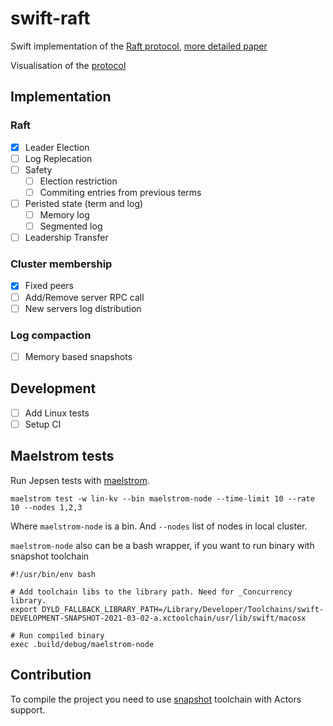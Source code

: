 # swift-raft

Swift implementation of the [Raft protocol](https://raft.github.io/raft.pdf), [more detailed paper](https://github.com/ongardie/dissertation/blob/master/online-trim.pdf)

Visualisation of the [protocol](http://thesecretlivesofdata.com/raft/)

## Implementation

### Raft

- [x] Leader Election
- [ ] Log Replecation
- [ ] Safety
  - [ ] Election restriction
  - [ ] Commiting entries from previous terms
- [ ] Peristed state (term and log)
  - [ ] Memory log
  - [ ] Segmented log
- [ ] Leadership Transfer

### Cluster membership

- [x] Fixed peers
- [ ] Add/Remove server RPC call
- [ ] New servers log distribution

### Log compaction

- [ ] Memory based snapshots

## Development
- [ ] Add Linux tests
- [ ] Setup CI

## Maelstrom tests

Run Jepsen tests with [maelstrom](https://github.com/jepsen-io/maelstrom).
```
maelstrom test -w lin-kv --bin maelstrom-node --time-limit 10 --rate 10 --nodes 1,2,3
```

Where `maelstrom-node` is a bin. 
And `--nodes` list of nodes in local cluster.

`maelstrom-node` also can be a bash wrapper, if you want to run binary with snapshot toolchain 

```
#!/usr/bin/env bash

# Add toolchain libs to the library path. Need for _Concurrency library.
export DYLD_FALLBACK_LIBRARY_PATH=/Library/Developer/Toolchains/swift-DEVELOPMENT-SNAPSHOT-2021-03-02-a.xctoolchain/usr/lib/swift/macosx

# Run compiled binary
exec .build/debug/maelstrom-node
```

## Contribution

To compile the project you need to use [snapshot](https://swift.org/download/#snapshots) toolchain with Actors support.
